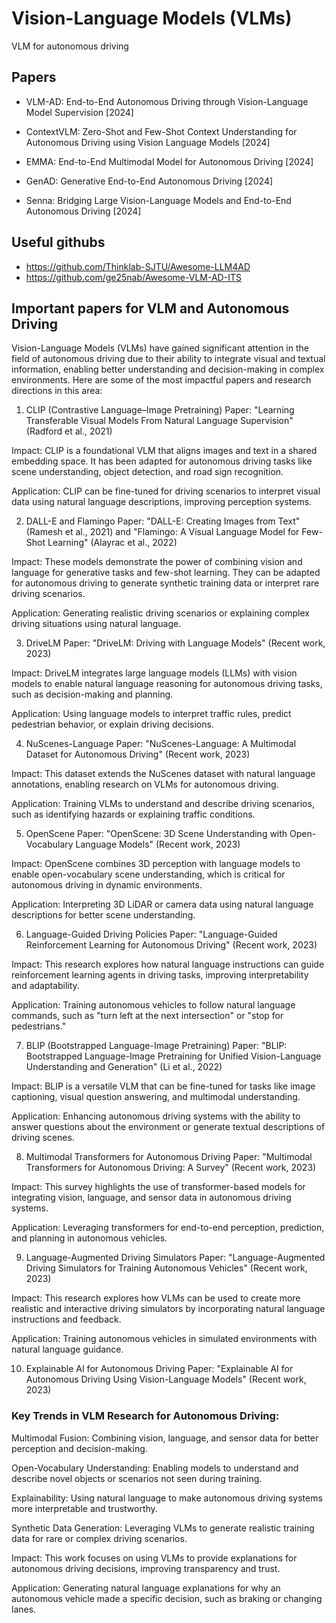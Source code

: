 # Vision-Language Models (VLMs)
VLM for autonomous driving

## Papers

* VLM-AD: End-to-End Autonomous Driving through Vision-Language Model Supervision [2024]

* ContextVLM: Zero-Shot and Few-Shot Context Understanding for Autonomous Driving using Vision Language Models [2024]

* EMMA: End-to-End Multimodal Model for Autonomous Driving [2024]

* GenAD: Generative End-to-End Autonomous Driving [2024]

* Senna: Bridging Large Vision-Language Models and End-to-End Autonomous Driving [2024]


## Useful githubs

* https://github.com/Thinklab-SJTU/Awesome-LLM4AD
* https://github.com/ge25nab/Awesome-VLM-AD-ITS


## Important papers for VLM and Autonomous Driving

Vision-Language Models (VLMs) have gained significant attention in the field of autonomous driving due to their ability to integrate visual and textual information, enabling better understanding and decision-making in complex environments. Here are some of the most impactful papers and research directions in this area:

1. CLIP (Contrastive Language–Image Pretraining)
Paper: "Learning Transferable Visual Models From Natural Language Supervision" (Radford et al., 2021)

Impact: CLIP is a foundational VLM that aligns images and text in a shared embedding space. It has been adapted for autonomous driving tasks like scene understanding, object detection, and road sign recognition.

Application: CLIP can be fine-tuned for driving scenarios to interpret visual data using natural language descriptions, improving perception systems.

2. DALL-E and Flamingo
Paper: "DALL-E: Creating Images from Text" (Ramesh et al., 2021) and "Flamingo: A Visual Language Model for Few-Shot Learning" (Alayrac et al., 2022)

Impact: These models demonstrate the power of combining vision and language for generative tasks and few-shot learning. They can be adapted for autonomous driving to generate synthetic training data or interpret rare driving scenarios.

Application: Generating realistic driving scenarios or explaining complex driving situations using natural language.

3. DriveLM
Paper: "DriveLM: Driving with Language Models" (Recent work, 2023)

Impact: DriveLM integrates large language models (LLMs) with vision models to enable natural language reasoning for autonomous driving tasks, such as decision-making and planning.

Application: Using language models to interpret traffic rules, predict pedestrian behavior, or explain driving decisions.

4. NuScenes-Language
Paper: "NuScenes-Language: A Multimodal Dataset for Autonomous Driving" (Recent work, 2023)

Impact: This dataset extends the NuScenes dataset with natural language annotations, enabling research on VLMs for autonomous driving.

Application: Training VLMs to understand and describe driving scenarios, such as identifying hazards or explaining traffic conditions.

5. OpenScene
Paper: "OpenScene: 3D Scene Understanding with Open-Vocabulary Language Models" (Recent work, 2023)

Impact: OpenScene combines 3D perception with language models to enable open-vocabulary scene understanding, which is critical for autonomous driving in dynamic environments.

Application: Interpreting 3D LiDAR or camera data using natural language descriptions for better scene understanding.

6. Language-Guided Driving Policies
Paper: "Language-Guided Reinforcement Learning for Autonomous Driving" (Recent work, 2023)

Impact: This research explores how natural language instructions can guide reinforcement learning agents in driving tasks, improving interpretability and adaptability.

Application: Training autonomous vehicles to follow natural language commands, such as "turn left at the next intersection" or "stop for pedestrians."

7. BLIP (Bootstrapped Language-Image Pretraining)
Paper: "BLIP: Bootstrapped Language-Image Pretraining for Unified Vision-Language Understanding and Generation" (Li et al., 2022)

Impact: BLIP is a versatile VLM that can be fine-tuned for tasks like image captioning, visual question answering, and multimodal understanding.

Application: Enhancing autonomous driving systems with the ability to answer questions about the environment or generate textual descriptions of driving scenes.

8. Multimodal Transformers for Autonomous Driving
Paper: "Multimodal Transformers for Autonomous Driving: A Survey" (Recent work, 2023)

Impact: This survey highlights the use of transformer-based models for integrating vision, language, and sensor data in autonomous driving systems.

Application: Leveraging transformers for end-to-end perception, prediction, and planning in autonomous vehicles.

9. Language-Augmented Driving Simulators
Paper: "Language-Augmented Driving Simulators for Training Autonomous Vehicles" (Recent work, 2023)

Impact: This research explores how VLMs can be used to create more realistic and interactive driving simulators by incorporating natural language instructions and feedback.

Application: Training autonomous vehicles in simulated environments with natural language guidance.

10. Explainable AI for Autonomous Driving
Paper: "Explainable AI for Autonomous Driving Using Vision-Language Models" (Recent work, 2023)

### Key Trends in VLM Research for Autonomous Driving:
Multimodal Fusion: Combining vision, language, and sensor data for better perception and decision-making.

Open-Vocabulary Understanding: Enabling models to understand and describe novel objects or scenarios not seen during training.

Explainability: Using natural language to make autonomous driving systems more interpretable and trustworthy.

Synthetic Data Generation: Leveraging VLMs to generate realistic training data for rare or complex driving scenarios.

Impact: This work focuses on using VLMs to provide explanations for autonomous driving decisions, improving transparency and trust.

Application: Generating natural language explanations for why an autonomous vehicle made a specific decision, such as braking or changing lanes.


